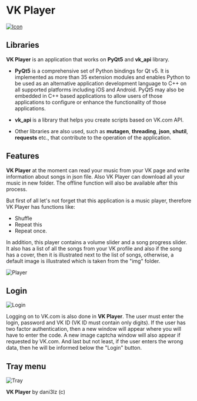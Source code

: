 # VK Player
[![Icon](https://i.imgur.com/f0nokeI.png)](https://github.com/dani3lz/VK_Player)

## Libraries

**VK Player** is an application that works on **PyQt5** and **vk_api** library.

- **PyQt5** is a comprehensive set of Python bindings for Qt v5. It is implemented as more than 35 extension modules and enables Python to be used as an alternative application development language to C++ on all supported platforms including iOS and Android.
PyQt5 may also be embedded in C++ based applications to allow users of those applications to configure or enhance the functionality of those applications.

- **vk_api** is a library that helps you create scripts based on VK.com API.

- Other libraries are also used, such as **mutagen**, **threading**, **json**, **shutil**, **requests** etc., that contribute to the operation of the application.

## Features

**VK Player** at the moment can read your music from your VK page and write information about songs in json file. Also VK Player can download all your music in new folder. The offline function will also be available after this process.

But first of all let's not forget that this application is a music player, therefore VK Player has functions like:
- Shuffle
- Repeat this
- Repeat once. 

In addition, this player contains a volume slider and a song progress slider.
It also has a list of all the songs from your VK profile and also if the song has a cover, then it is illustrated next to the list of songs, otherwise, a default image is illustrated which is taken from the "img" folder.


![Player](https://i.imgur.com/1csobHT.png) 

## Login

![Login](https://i.imgur.com/EOtJlLN.png)

Logging on to VK.com is also done in **VK Player**. The user must enter the login, password and VK ID (VK ID must contain only digits). If the user has two factor authentication, then a new window will appear where you will have to enter the code. 
A new image captcha window will also appear if requested by VK.com. And last but not least, if the user enters the wrong data, then he will be informed below the "Login" button.

## Tray menu

![Tray](https://i.imgur.com/cbC6kbc.png)

**VK Player** by dani3lz (c)
